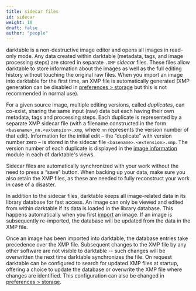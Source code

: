 ```yaml
---
title: sidecar files
id: sidecar
weight: 10
draft: false
author: "people"
---
```


darktable is a non-destructive image editor and opens all images in read-only mode. Any data created within darktable (metadata, tags, and image processing steps) are stored in separate `.XMP` _sidecar_ files. These files allow darktable to store information about the images as well as the full editing history without touching the original raw files. When you import an image into darktable for the first time, an XMP file is automatically generated (XMP generation can be disabled in [preferences > storage](../../preferences-settings/storage.md) but this is not recommended in normal use).

For a given source image, multiple editing versions, called _duplicates_, can co-exist, sharing the same input (raw) data but each having their own metadata, tags and processing steps. Each duplicate is represented by a separate XMP sidecar file (with a filename constructed in the form `<basename>_nn.<extension>.xmp`, where `nn` represents the version number of that edit). Information for the initial edit – the “duplicate” with version number zero  – is stored in the sidecar file `<basename>.<extension>.xmp`. The version number of each duplicate is displayed in the [image information](../../module-reference/utility-modules/shared/image-information.md) module in each of darktable's views.

Sidecar files are automatically synchronized with your work without the need to press a “save” button. When backing up your data, make sure you also retain the XMP files, as these are needed to fully reconstruct your work in case of a disaster.

In addition to the sidecar files, darktable keeps all image-related data in its library database for fast access. An image can only be viewed and edited from within darktable if its data is loaded in the library database. This happens automatically when you first [import](../../module-reference/utility-modules/lighttable/import.md) an image. If an image is subsequently re-imported, the database will be updated from the data in the XMP file.

Once an image has been imported into darktable, the database entries take precedence over the XMP file. Subsequent changes to the XMP file by any other software are not visible to darktable -- such changes will be overwritten the next time darktable synchronizes the file. On request darktable can be configured to search for updated XMP files at startup, offering a choice to update the database or overwrite the XMP file where changes are identified. This configuration can also be changed in [preferences > storage](../../preferences-settings/storage.md).
